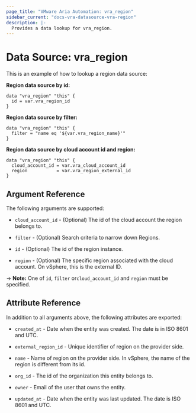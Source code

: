 ```yaml
---
page_title: "VMware Aria Automation: vra_region"
sidebar_current: "docs-vra-datasource-vra-region"
description: |-
  Provides a data lookup for vra_region.
---
```


# Data Source: vra_region

This is an example of how to lookup a region data source:

**Region data source by id:**

```hcl
data "vra_region" "this" {
  id = var.vra_region_id
}
```

**Region data source by filter:**

```hcl
data "vra_region" "this" {
  filter = "name eq '${var.vra_region_name}'"
}
```

**Region data source by cloud account id and region:**

```hcl
data "vra_region" "this" {
  cloud_account_id = var.vra_cloud_account_id
  region           = var.vra_region_external_id
}
```

## Argument Reference

The following arguments are supported:

* `cloud_account_id` - (Optional) The id of the cloud account the region belongs to.

* `filter` - (Optional) Search criteria to narrow down Regions.

* `id` - (Optional) The id of the region instance.

* `region` - (Optional) The specific region associated with the cloud account. On vSphere, this is the external ID.

-> **Note:** One of `id`, `filter` or`cloud_account_id` and `region` must be specified.

## Attribute Reference

In addition to all arguments above, the following attributes are exported:

* `created_at` - Date when the entity was created. The date is in ISO 8601 and UTC.

* `external_region_id` - Unique identifier of region on the provider side.

* `name` - Name of region on the provider side. In vSphere, the name of the region is different from its id.

* `org_id` - The id of the organization this entity belongs to.

* `owner` - Email of the user that owns the entity.

* `updated_at` - Date when the entity was last updated. The date is ISO 8601 and UTC.
